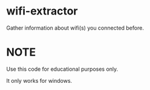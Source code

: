 # wifi-extractor
Gather information about wifi(s) you connected before.

# NOTE
Use this code for educational purposes only.


It only works for windows.
